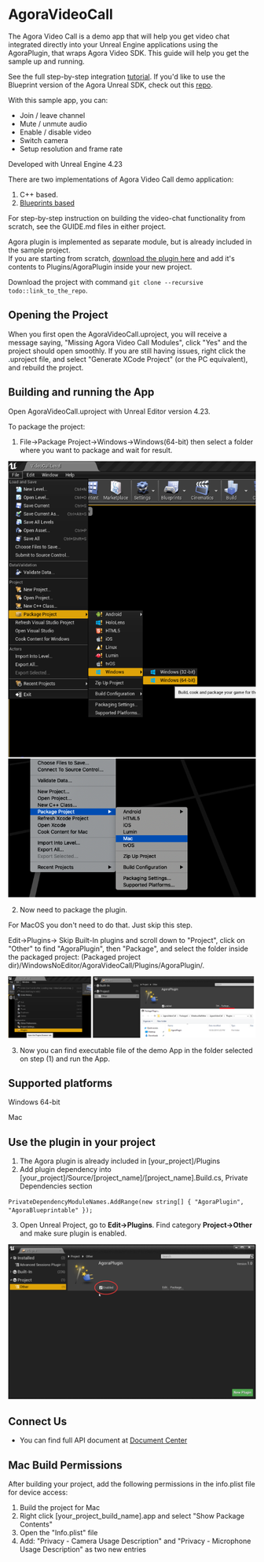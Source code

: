 # AgoraVideoCall

The Agora Video Call is a demo app that will help you get video chat integrated directly into your Unreal Engine applications using the AgoraPlugin, that wraps Agora Video SDK. This guide will help you get the sample up and running.

See the full step-by-step integration [tutorial](GUIDE.md). If you'd like to use the Blueprint version of the Agora Unreal SDK, check out this [repo](https://github.com/AgoraIO-Community/Agora-Unreal-SDK-Blueprint).

With this sample app, you can:

- Join / leave channel
- Mute / unmute audio
- Enable / disable video
- Switch camera
- Setup resolution and frame rate 

Developed with Unreal Engine 4.23

There are two implementations of Agora Video Call demo application:
1) C++ based.
2) [Blueprints based](https://github.com/AgoraIO-Community/Agora-Unreal-SDK-Blueprint)

For step-by-step instruction on building the video-chat functionality from scratch, see the GUIDE.md files in either project.

Agora plugin is implemented as separate module, but is already included in the sample project.  
If you are starting from scratch, [download the plugin here](https://gitlab.nixdev.co/agora.io/agora.io-ue-plugin) and add it's contents to Plugins/AgoraPlugin inside your new project.

Download the project with command `git clone --recursive todo::link_to_the_repo`.

## Opening the Project
When you first open the AgoraVideoCall.uproject, you will receive a message saying, "Missing Agora Video Call Modules", click "Yes" and the project should open smoothly. 
If you are still having issues, right click the .uproject file, and select "Generate XCode Project" (or the PC equivalent), and rebuild the project.

## Building and running the App

Open AgoraVideoCall.uproject with Unreal Editor version 4.23.

To package the project:

1) File->Package Project->Windows->Windows(64-bit) then select a folder where you want to package and wait for result.

![Alt text](ReadMeImages/HowToPackageProjectPC.png?raw=true "PackageProject")
![Alt text](ReadMeImages/HowToPackageProjectMac.png?raw=true "PackageProject")

2) Now need to package the plugin. 

For MacOS you don't need to do that. Just skip this step.

Edit->Plugins-> Skip Built-In plugins and scroll down to "Project", click on "Other" to find "AgoraPlugin", then "Package", and select the folder inside the packaged project:
(Packaged project dir)/WindowsNoEditor/AgoraVideoCall/Plugins/AgoraPlugin/.

![Alt text](ReadMeImages/HowToPackagePlugin.png?raw=true "PackagePlugin")

3) Now you can find executable file of the demo App in the folder selected on step (1) and run the App.

## Supported platforms

Windows 64-bit

Mac

## Use the plugin in your project

1. The Agora plugin is already included in [your_project]/Plugins
2. Add plugin dependency into [your_project]/Source/[project_name]/[project_name].Build.cs, Private Dependencies section

`PrivateDependencyModuleNames.AddRange(new string[] { "AgoraPlugin", "AgoraBlueprintable" });`

3. Open Unreal Project, go to **Edit->Plugins**. Find category **Project->Other** and make sure plugin is enabled.

![Enable Plugin](ReadMeImages/PluginEnabledCheck.png)

## Connect Us

- You can find full API document at [Document Center](https://docs.agora.io/en/)

## Mac Build Permissions

After building your project, add the following permissions in the info.plist file for device access:

1. Build the project for Mac
2. Right click [your_project_build_name].app and select "Show Package Contents"
3. Open the "Info.plist" file
4. Add: "Privacy - Camera Usage Description" and "Privacy - Microphone Usage Description" as two new entries

